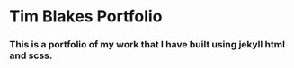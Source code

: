 # Tim Blakes Portfolio

### This is a portfolio of my work that I have built using jekyll html and scss.
